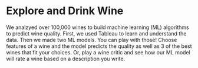 # Explore and Drink Wine

We analzyed over 100,000 wines to build machine learning (ML) algorithms to predict wine quality. First, we used Tableau to learn and understand the data. Then we made two ML models. You can play with those! Choose features of a wine and the model predicts the quality as well as 3 of the best wines that fit your choices. Or, play a wine critic and see how our ML model will rate a wine based on a description you write.
